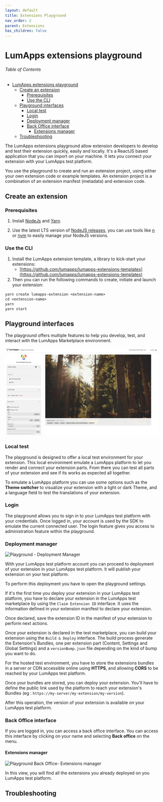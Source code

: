 ```yaml
---
layout: default
title: Extensions Playground
nav_order: 2
parent: Extensions
has_children: false
---
```


# LumApps extensions playground

<h6>Table of Contents</h6>

- [LumApps extensions playground](#lumapps-extensions-playground)
  - [Create an extension](#create-an-extension)
    - [Prerequisites](#prerequisites)
    - [Use the CLI](#use-the-cli)
  - [Playground interfaces](#playground-interfaces)
    - [Local test](#local-test)
    - [Login](#login)
    - [Deployment manager](#deployment-manager)
    - [Back Office interface](#back-office-interface)
      - [Extensions manager](#extensions-manager)
  - [Troubleshooting](#troubleshooting)

The LumApps extensions playground allow extension developers to develop and test their extension quickly, easily and locally. It's a ReactJS based application that you can import on your machine. It lets you connect your extension with your LumApps test platform.

You use the playground to create and run an extension project, using either your own extension code or example templates. An extension project is a combination of an extension manifest (metadata) and extension code.

## Create an extension
### Prerequisites
1. Install [NodeJs](https://nodejs.org/) and [Yarn](https://yarnpkg.com/).

2. Use the latest LTS version of [NodeJS releases](https://nodejs.org/en/about/releases/), you can use tools like [n](https://github.com/tj/n) or [nvm](https://github.com/nvm-sh/nvm) to easily manage your NodeJS versions.

### Use the CLI
1. Install the LumApps extension template, a library to kick-start your extensions: 
   - [https://github.com/lumapps/lumapps-extensions-templates](https://github.com/lumapps/lumapps-extensions-templates)
2. Then you can run the following commands to create, initiate and launch your extension:

```shell
yarn create lumapps-extension <extension-name>
cd <extension-name>
yarn 
yarn start
```

## Playground interfaces

The playground offers multiple features to help you develop, test, and interact with the LumApps Marketplace environment.

![LumApps Extensions Playground](Playground.png "LumApps Extensions Playground")

### Local test
The playground is designed to offer a local test environment for your extension. This local environment emulate a LumApps platform to let you render and connect your extension parts. From there you can test all parts of your extension and see if its works as expected all together.

To emulate a LumApps platform you can use some options such as the **Theme switcher** to visualize your extension with a light or dark Theme, and a language field to test the translations of your extension.

### Login
The playground allows you to sign in to your LumApps test platform with your credentials. Once logged in, your account is used by the SDK to emulate the current connected user. The login feature gives you access to administration feature within the playground.

### Deployment manager

![Playground - Deployment Manager](playground-deploy.png "Playground - Deployment Manager")


With your LumApps test platform account you can proceed to deployment of your extension in your LumApps test platform. It will publish your extension on your test platform.

To perform this deployment you have to open the playground settings. 

If it's the first time you deploy your extension in your LumApps test platform, you have to declare your extension in the LumApps test marketplace by using the `Claim Extension ID` interface. It uses the information defined in your extension manifest to declare your extension.

Once declared, save the extension ID in the manifest of your extension to perform next actions.

Once your extension is declared in the test marketplace, you can build your extension using the `Build & Deploy` interface. The build process generate the Extension's Bundles, one per extension part (Content, Settings and Global Settings) and a `versionBump.json` file depending on the kind of bump you want to do. 

For the hosted test environment, you have to store the extensions bundles in a server or CDN accessible online using **HTTPS**, and allowing **CORS** to be reached by your LumApps test platform.

Once your bundles are stored, you can deploy your extension. You'll have to define the public link used by the platform to reach your extension's Bundles (eg : `https://my-server/my-extension/my-version`).

After this operation, the version of your extension is available on your LumApps test platform.


### Back Office interface
If you are logged in, you can access a back office interface. You can access this interface by clicking on your name and selecting **Back office** on the menu.

#### Extensions manager

![Playground Back Office- Extensions manager](./playground-bo-extlist.png "Playground Back Office- Extensions manager")

In this view, you will find all the extensions you already deployed on you LumApps test platform.

## Troubleshooting

